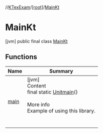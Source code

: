 //[KTexExam](../../../index.md)/[[root]](../index.md)/[MainKt](index.md)



# MainKt  
 [jvm] public final class [MainKt](index.md)   


## Functions  
  
|  Name |  Summary | 
|---|---|
| <a name="/MainKt/main/#/PointingToDeclaration/"></a>[main](main.md)| <a name="/MainKt/main/#/PointingToDeclaration/"></a>[jvm]  <br>Content  <br>final static [Unit](https://kotlinlang.org/api/latest/jvm/stdlib/kotlin/-unit/index.html)[main](main.md)()  <br>  <br>More info  <br>Example of using this library.  <br><br><br>|

